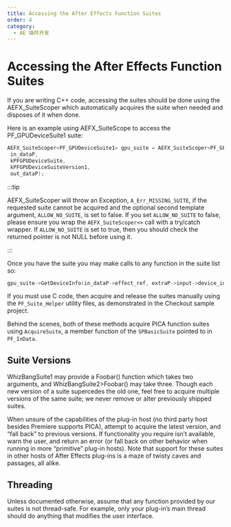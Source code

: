 ```yaml
---
title: Accessing the After Effects Function Suites
order: 4
category:
  - AE 插件开发
---
```

# Accessing the After Effects Function Suites

If you are writing C++ code, accessing the suites should be done using the AEFX_SuiteScoper which automatically acquires the suite when needed and disposes of it when done.

Here is an example using AEFX_SuiteScope to access the PF_GPUDeviceSuite1 suite:

```cpp
AEFX_SuiteScoper<PF_GPUDeviceSuite1> gpu_suite = AEFX_SuiteScoper<PF_GPUDeviceSuite1>(
 in_dataP,
 kPFGPUDeviceSuite,
 kPFGPUDeviceSuiteVersion1,
 out_dataP);

```

:::tip

AEFX_SuiteScoper will throw an Exception, `A_Err_MISSING_SUITE`, if the requested suite cannot be acquired and the optional second template argument, `ALLOW_NO_SUITE`, is set to false. If you set `ALLOW_NO_SUITE` to false, please ensure you wrap the `AEFX_SuiteScoper<>` call with a try/catch wrapper. If `ALLOW_NO_SUITE` is set to true, then you should check the returned pointer is not NULL before using it.

:::

Once you have the suite you may make calls to any function in the suite list so:

```cpp
gpu_suite->GetDeviceInfo(in_dataP->effect_ref, extraP->input->device_index, &device_info);

```

If you must use C code, then acquire and release the suites manually using the `PF_Suite_Helper` utility files, as demonstrated in the Checkout sample project.

Behind the scenes, both of these methods acquire PICA function suites using `AcquireSuite`, a member function of the `SPBasicSuite` pointed to in `PF_InData`.

## Suite Versions

WhizBangSuite1 may provide a Foobar() function which takes two arguments, and WhizBangSuite2>Foobar() may take three. Though each new version of a suite supercedes the old one, feel free to acquire multiple versions of the same suite; we never remove or alter previously shipped suites.

When unsure of the capabilities of the plug-in host (no third party host besides Premiere supports PICA), attempt to acquire the latest version, and “fall back” to previous versions. If functionality you require isn’t available, warn the user, and return an error (or fall back on other behavior when running in more “primitive” plug-in hosts). Note that support for these suites in other hosts of After Effects plug-ins is a maze of twisty caves and passages, all alike.

## Threading

Unless documented otherwise, assume that any function provided by our suites is not thread-safe. For example, only your plug-in’s main thread should do anything that modifies the user interface.
